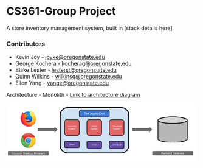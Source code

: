 # CS361-Group Project

A store inventory management system, built in [stack details here].

### Contributors
* Kevin Joy - joyke@oregonstate.edu
* George Kochera - kocherag@oregonstate.edu
* Blake Lester - lesterst@oregonstate.edu
* Quinn Wilkins - wilkinsq@oregonstate.edu
* Ellen Yang - yange@oregonstate.edu

Architecture - Monolith -
[Link to architecture diagram](https://docs.google.com/document/d/1dKOj32B7P3NPHyn_6m9mOWVZUsX-ugdLIiwGXYNk5w4/edit?usp=sharing)

![Monolith](./apple_cart_monolith.png)